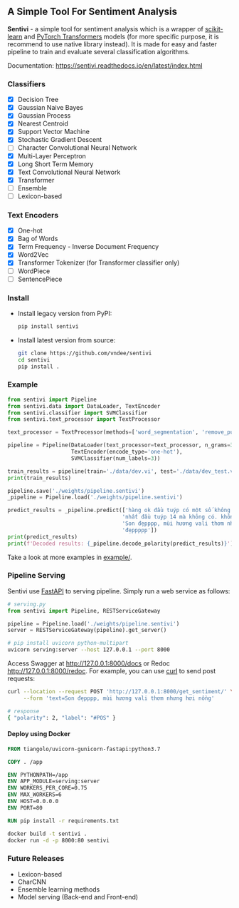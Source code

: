 ## A Simple Tool For Sentiment Analysis

**Sentivi** - a simple tool for sentiment analysis which is a wrapper of [scikit-learn](https://scikit-learn.org) and
[PyTorch Transformers](https://huggingface.co/transformers/) models (for more specific purpose, it is recommend to use native library instead). It is made for easy and faster pipeline to train and evaluate several
classification algorithms.

Documentation: https://sentivi.readthedocs.io/en/latest/index.html

### Classifiers

- [x] Decision Tree
- [x] Gaussian Naive Bayes
- [x] Gaussian Process
- [x] Nearest Centroid
- [x] Support Vector Machine
- [x] Stochastic Gradient Descent
- [ ] Character Convolutional Neural Network
- [x] Multi-Layer Perceptron
- [x] Long Short Term Memory
- [x] Text Convolutional Neural Network
- [x] Transformer
- [ ] Ensemble
- [ ] Lexicon-based 

### Text Encoders

- [x] One-hot
- [x] Bag of Words
- [x] Term Frequency - Inverse Document Frequency
- [x] Word2Vec
- [x] Transformer Tokenizer (for Transformer classifier only)
- [ ] WordPiece
- [ ] SentencePiece

### Install
- Install legacy version from PyPI:
    ```bash
    pip install sentivi
    ```

- Install latest version from source:
    ```bash
    git clone https://github.com/vndee/sentivi
    cd sentivi
    pip install .
    ```

### Example

```python
from sentivi import Pipeline
from sentivi.data import DataLoader, TextEncoder
from sentivi.classifier import SVMClassifier
from sentivi.text_processor import TextProcessor

text_processor = TextProcessor(methods=['word_segmentation', 'remove_punctuation', 'lower'])

pipeline = Pipeline(DataLoader(text_processor=text_processor, n_grams=3),
                    TextEncoder(encode_type='one-hot'),
                    SVMClassifier(num_labels=3))

train_results = pipeline(train='./data/dev.vi', test='./data/dev_test.vi')
print(train_results)

pipeline.save('./weights/pipeline.sentivi')
_pipeline = Pipeline.load('./weights/pipeline.sentivi')

predict_results = _pipeline.predict(['hàng ok đầu tuýp có một số không vừa ốc siết. chỉ được một số đầu thôi .cần '
                                    'nhất đầu tuýp 14 mà không có. không đạt yêu cầu của mình sử dụng',
                                    'Son đẹpppp, mùi hương vali thơm nhưng hơi nồng, chất son mịn, màu lên chuẩn, '
                                    'đẹppppp'])
print(predict_results)
print(f'Decoded results: {_pipeline.decode_polarity(predict_results)}')
```
Take a look at more examples in [example/](https://github.com/vndee/sentivi/tree/master/example).

### Pipeline Serving

Sentivi use [FastAPI](https://fastapi.tiangolo.com/) to serving pipeline. Simply run a web service as follows:

```python
# serving.py
from sentivi import Pipeline, RESTServiceGateway

pipeline = Pipeline.load('./weights/pipeline.sentivi')
server = RESTServiceGateway(pipeline).get_server()

```

```bash
# pip install uvicorn python-multipart
uvicorn serving:server --host 127.0.0.1 --port 8000
```
Access Swagger at http://127.0.0.1:8000/docs or Redoc http://127.0.0.1:8000/redoc. For example, you can use
[curl](https://curl.haxx.se/) to send post requests:

```bash
curl --location --request POST 'http://127.0.0.1:8000/get_sentiment/' \
     --form 'text=Son đẹpppp, mùi hương vali thơm nhưng hơi nồng'

# response
{ "polarity": 2, "label": "#POS" }
```

#### Deploy using Docker
```dockerfile
FROM tiangolo/uvicorn-gunicorn-fastapi:python3.7

COPY . /app

ENV PYTHONPATH=/app
ENV APP_MODULE=serving:server
ENV WORKERS_PER_CORE=0.75
ENV MAX_WORKERS=6
ENV HOST=0.0.0.0
ENV PORT=80

RUN pip install -r requirements.txt
```

```bash
docker build -t sentivi .
docker run -d -p 8000:80 sentivi
```

### Future Releases

- Lexicon-based
- CharCNN
- Ensemble learning methods
- Model serving (Back-end and Front-end)
